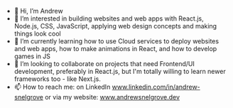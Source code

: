 - 👋 Hi, I’m Andrew
- 👀 I’m interested in building websites and web apps with React.js, Node.js, CSS, JavaScript, applying web design concepts and making things look cool
- 🌱 I’m currently learning how to use Cloud services to deploy websites and web apps, how to make animations in React, and how to develop games in JS
- 💞️ I’m looking to collaborate on projects that need Frontend/UI development, preferably in React.js, but I'm totally willing to learn newer frameworks too - like Next.js.
- 📫 How to reach me: on LinkedIn www.linkedin.com/in/andrew-snelgrove or via my website: www.andrewsnelgrove.dev

<!---
asnelgrove/asnelgrove is a ✨ special ✨ repository because its `README.md` (this file) appears on your GitHub profile.
You can click the Preview link to take a look at your changes.
--->
